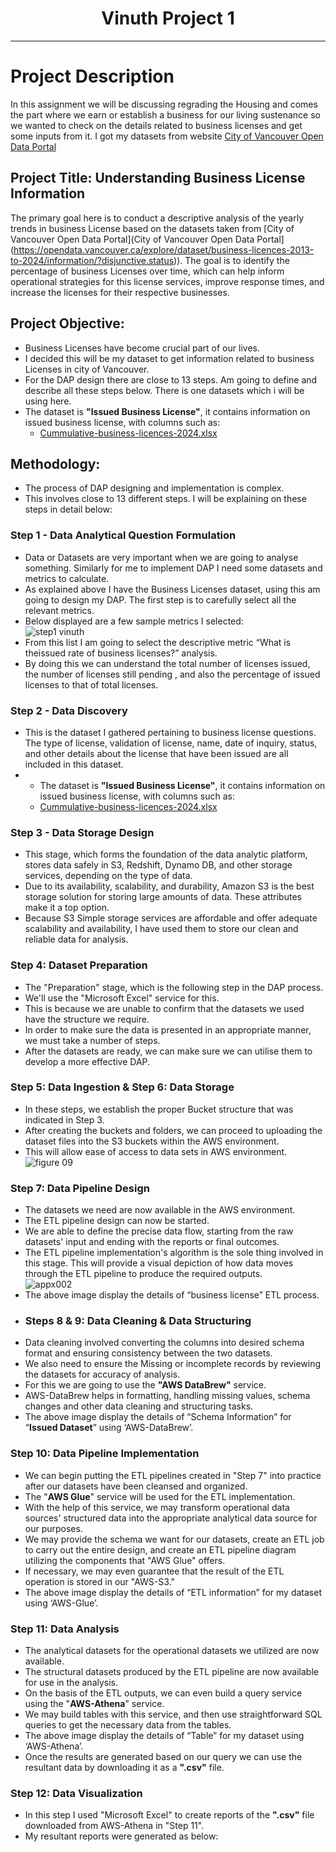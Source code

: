 <h1 align="center">Vinuth Project 1</h1>

___

# Project Description
In this assignment we will be discussing regrading the Housing and comes the part where we earn or establish a business for our living sustenance so we wanted to check on the details related to business licenses and get some inputs from it. I got my datasets from website [City of Vancouver Open Data Portal](https://opendata.vancouver.ca/explore/dataset/business-licences-2013-to-2024/information/?disjunctive.status)
## Project Title: Understanding Business License Information
The primary goal here is to conduct a descriptive analysis of the yearly trends in business License based on the datasets taken from [City of Vancouver Open Data Portal](City of Vancouver Open Data Portal](https://opendata.vancouver.ca/explore/dataset/business-licences-2013-to-2024/information/?disjunctive.status)). The goal is to identify the percentage of business Licenses over time, which can help inform operational strategies for this license services, improve response times, and increase the licenses for their respective businesses.
## Project Objective:
* Business Licenses have become crucial part of our lives.
* I decided this will be my dataset to get information related to  business Licenses  in city of Vancouver.
* For the DAP design there are close to 13 steps. Am going to define and describe all these steps below.
There is one  datasets which i will be using here.
* The  dataset is **"Issued Business License"**, it contains information on issued business license, with columns such as:
  * [Cummulative-business-licences-2024.xlsx](https://github.com/user-attachments/files/17004732/Cummulative-business-licences-2024.xlsx)
## Methodology:
* The process of DAP designing and implementation is complex.
* This involves close to 13 different steps. I will be explaining on these steps in detail below:
### Step 1 - Data Analytical Question Formulation
* Data or Datasets are very important when we are going to analyse something. Similarly for me to implement DAP I need some datasets and metrics to calculate.
* As explained above I have the Business Licenses dataset, using this am going to design my DAP. The first step is to carefully select all the relevant metrics.
* Below displayed are a few sample metrics I selected: <br>
![step1 vinuth](https://github.com/user-attachments/assets/0ca43f38-6ef1-4c53-96fd-cc075cbf6ff4)
*  From this list I am going to select the descriptive metric “What is theissued rate of business licenses?” analysis.
*  By doing this we can understand the total number of licenses issued, the number of licenses still pending , and also the percentage of issued licenses to that of total licenses.
### Step 2 - Data Discovery
* This is the dataset I gathered pertaining to business license questions. The  type of license, validation of license, name, date of inquiry, status, and other details about the license that have been issued are all included in this dataset.
* * The  dataset is **"Issued Business License"**, it contains information on issued business license, with columns such as:
  * [Cummulative-business-licences-2024.xlsx](https://github.com/user-attachments/files/17004732/Cummulative-business-licences-2024.xlsx)
### Step 3 - Data Storage Design
* This stage, which forms the foundation of the data analytic platform, stores data safely in S3, Redshift, Dynamo DB, and other storage services, depending on the type of data.
* Due to its availability, scalability, and durability, Amazon S3 is the best storage solution for storing large amounts of data. These attributes make it a top option.
* Because S3 Simple storage services are affordable and offer adequate scalability and availability, I have used them to store our clean and reliable data for analysis.
### Step 4: Dataset Preparation
* The "Preparation" stage, which is the following step in the DAP process.  
* We'll use the "Microsoft Excel" service for this.
* This is because we are unable to confirm that the datasets we used have the structure we require.
* In order to make sure the data is presented in an appropriate manner, we must take a number of steps.
* After the datasets are ready, we can make sure we can utilise them to develop a more effective DAP.
### Step 5: Data Ingestion & Step 6: Data Storage
* In these steps, we establish the proper Bucket structure that was indicated in Step 3.
* After creating the buckets and folders, we can proceed to uploading the dataset files into the S3 buckets within the AWS environment.
* This will allow ease of access to data sets in AWS environment.<br>
![figure 09](https://github.com/user-attachments/assets/c49aab95-8267-4848-91a1-25ff69a574c7)
### Step 7: Data Pipeline Design 
* The datasets we need are now available in the AWS environment.
* The ETL pipeline design can now be started.
* We are able to define the precise data flow, starting from the raw datasets' input and ending with the reports or final outcomes.
* The ETL pipeline implementation's algorithm is the sole thing involved in this stage. This will provide a visual depiction of how data moves through the ETL pipeline to produce the required outputs.<br>
![appx002](https://github.com/user-attachments/assets/56c5ff34-f2e5-46d3-98e4-0d10439608fb)
* The above image display the details of “business license” ETL process.
* ### Steps 8 & 9: Data Cleaning & Data Structuring
* Data cleaning involved converting the columns into desired schema format and ensuring consistency between the two datasets.
* We also need to ensure the Missing or incomplete records by reviewing the datasets for accuracy of analysis.
* For this we are going to use the **"AWS DataBrew"** service.
* AWS-DataBrew helps in formatting, handling missing values, schema changes and other data cleaning and structuring tasks.<br>
* The above image display the details of “Schema Information” for “**Issued Dataset**” using ‘AWS-DataBrew’.<br>
### Step 10: Data Pipeline Implementation 
* We can begin putting the ETL pipelines created in "Step 7" into practice after our datasets have been cleansed and organized.
* The "**AWS Glue**" service will be used for the ETL implementation.
* With the help of this service, we may transform operational data sources' structured data into the appropriate analytical data source for our purposes.
* We may provide the schema we want for our datasets, create an ETL job to carry out the entire design, and create an ETL pipeline diagram utilizing the components that "AWS Glue" offers.
* If necessary, we may even guarantee that the result of the ETL operation is stored in our "AWS-S3."<br>
* The above image display the details of “ETL information” for my dataset using ‘AWS-Glue’.
### Step 11: Data Analysis 
* The analytical datasets for the operational datasets we utilized are now available.
* The structural datasets produced by the ETL pipeline are now available for use in the analysis.
* On the basis of the ETL outputs, we can even build a query service using the "**AWS-Athena**" service.
* We may build tables with this service, and then use straightforward SQL queries to get the necessary data from the tables.<br>
* The above image display the details of “Table” for my dataset using ‘AWS-Athena’.
* Once the results are generated based on our query we can use the resultant data by downloading it as a **".csv"** file.
### Step 12: Data Visualization 
* In this step I used "Microsoft Excel" to create reports of the **".csv"** file downloaded from AWS-Athena in "Step 11".
* My resultant reports were generated as below:<br>
